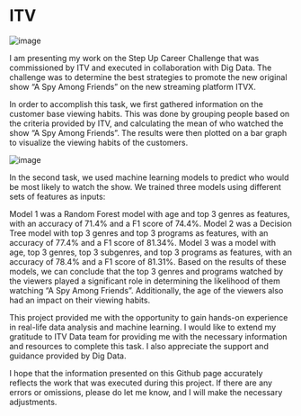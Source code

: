 # ITV

![image](https://user-images.githubusercontent.com/111279439/217937395-a03d35c9-7b3f-4872-bb9b-f9be9a4932be.png)

I am presenting my work on the Step Up Career Challenge that was commissioned by ITV and executed in collaboration with Dig Data. The challenge was to determine the best strategies to promote the new original show “A Spy Among Friends” on the new streaming platform ITVX.

In order to accomplish this task, we first gathered information on the customer base viewing habits. This was done by grouping people based on the criteria provided by ITV, and calculating the mean of who watched the show “A Spy Among Friends”. The results were then plotted on a bar graph to visualize the viewing habits of the customers.
     
![image](https://user-images.githubusercontent.com/111279439/217967993-86207820-ebca-477d-b4a1-158409c94dd2.png)

In the second task, we used machine learning models to predict who would be most likely to watch the show. We trained three models using different sets of features as inputs:

Model 1 was a Random Forest model with age and top 3 genres as features, with an accuracy of 71.4% and a F1 score of 74.4%.
Model 2 was a Decision Tree model with top 3 genres and top 3 programs as features, with an accuracy of 77.4% and a F1 score of 81.34%.
Model 3 was a model with age, top 3 genres, top 3 subgenres, and top 3 programs as features, with an accuracy of 78.4% and a F1 score of 81.31%.
Based on the results of these models, we can conclude that the top 3 genres and programs watched by the viewers played a significant role in determining the likelihood of them watching “A Spy Among Friends”. Additionally, the age of the viewers also had an impact on their viewing habits.

This project provided me with the opportunity to gain hands-on experience in real-life data analysis and machine learning. I would like to extend my gratitude to ITV Data team for providing me with the necessary information and resources to complete this task. I also appreciate the support and guidance provided by Dig Data.

I hope that the information presented on this Github page accurately reflects the work that was executed during this project. If there are any errors or omissions, please do let me know, and I will make the necessary adjustments.

